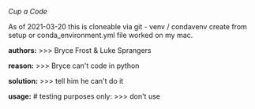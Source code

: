 _Cup a Code_

As of 2021-03-20 this is cloneable via git - venv / condavenv create from setup or conda_environment.yml file worked on my mac. 

**authors:** 
    >>> Bryce Frost & Luke Sprangers

**reason:** 
    >>> Bryce can't code in python

**solution:** 
    >>> tell him he can't do it


**usage:** 
    # testing purposes only:
        >>> don't use

